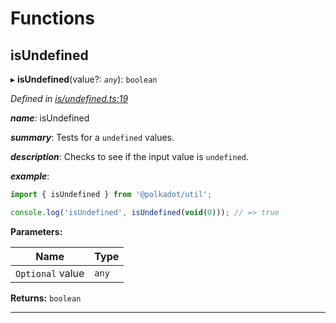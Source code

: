 

# Functions

<a id="isundefined"></a>

##  isUndefined

▸ **isUndefined**(value?: *`any`*): `boolean`

*Defined in [is/undefined.ts:19](https://github.com/polkadot-js/common/blob/2ff60b8/packages/util/src/is/undefined.ts#L19)*

*__name__*: isUndefined

*__summary__*: Tests for a `undefined` values.

*__description__*: Checks to see if the input value is `undefined`.

*__example__*:   

```javascript
import { isUndefined } from '@polkadot/util';

console.log('isUndefined', isUndefined(void(0))); // => true
```

**Parameters:**

| Name | Type |
| ------ | ------ |
| `Optional` value | `any` |

**Returns:** `boolean`

___

